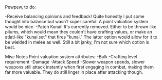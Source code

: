 Pewpew, to do:

-Receive balancing opinions and feedback!  Quite honestly I put some thought into balance but wasn't super careful.  A point valuation system would be nice.
-Patch Kunai!  It's currently removed.  Either to be thrown like pilums, which would mean they couldn't have crafting values, or make an atlatl-like "kunai set" that fires "kunai."  The latter option would allow for it to be wielded in melee as well.  Still a bit janky, I'm not sure which option is best.



Misc Notes
Point valuation system attributes:
-Bulk
-Crafting level requirement
-Damage
-Attack Speed
-Slower weapon speeds, slower weapons still attack instantly when first engaging in combat, making them far more valuable.  They do still linger in place after attacking though.
